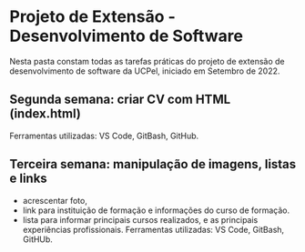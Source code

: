 # Projeto de Extensão - Desenvolvimento de Software

Nesta pasta constam todas as tarefas práticas do projeto de extensão de desenvolvimento de software da UCPel, iniciado em Setembro de 2022.

## Segunda semana: criar CV com HTML (index.html) 
Ferramentas utilizadas: VS Code, GitBash, GitHub.

## Terceira semana: manipulação de imagens, listas e links
- acrescentar foto,
- link para instituição de formação e informações do curso de formação.
- lista para informar principais cursos realizados, e as principais experiências profissionais.
Ferramentas utilizadas: VS Code, GitBash, GitHUb.
